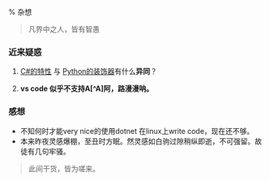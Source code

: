 % 杂想

> 凡界中之人，皆有智愚


### 近来疑惑
1.  [C#的特性](https://msdn.microsoft.com/zh-cn/library/z0w1kczw.aspx)
    与
    [Python的装饰器](https://www.python.org/dev/peps/pep-0318/)有什么**异同**？

2.  __vs code 似乎不支持A[^A]阿，路漫漫呐。__

### 感想
- 不知何时才能very nice的使用dotnet 在linux上write code，现在还不够。
- 本来昨夜灵感爆棚，至丑时方眠。然灵感如白驹过隙稍纵即逝，不可强留。故徒有几句牢骚。













> 此间干货，皆为嗟来。